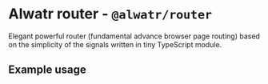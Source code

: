 # Alwatr router - `@alwatr/router`

Elegant powerful router (fundamental advance browser page routing) based on the simplicity of the signals written in tiny TypeScript module.

## Example usage
